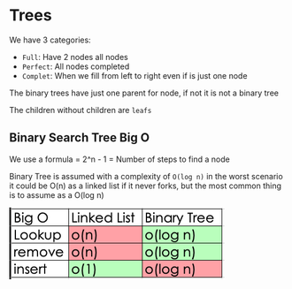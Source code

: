 # Trees

We have 3 categories:

- `Full`: Have 2 nodes all nodes
- `Perfect`: All nodes completed
- `Complet`: When we fill from left to right even if is just one node

The binary trees have just one parent for node, if not it is not a binary tree

The children without children are `leafs`

## Binary Search Tree Big O

We use a formula = 2^n - 1 = Number of steps to find a node

Binary Tree is assumed with a complexity of `O(log n)` in the worst scenario it could be O(n) as a linked list if it never forks, but the most common thing is to assume as a O(log n)

![alt text](image.png)
